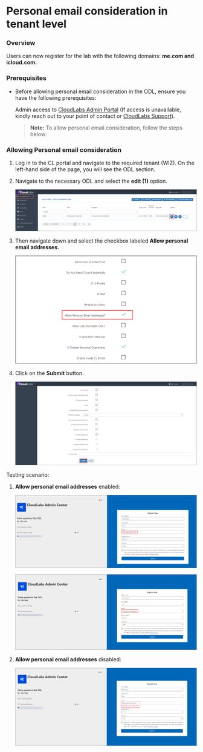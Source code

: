 # Personal email consideration in tenant level

### Overview

Users can now register for the lab with the following domains: **me.com and icloud.com.**

### Prerequisites

- Before allowing personal email consideration in the ODL, ensure you have the following prerequisites:
  
  Admin access to [CloudLabs Admin Portal](https://admin.cloudlabs.ai/) (If access is unavailable, kindly reach out to your point of contact or [CloudLabs Support](https://docs.cloudlabs.ai/RequestSupport)).

  >**Note:** To allow personal email consideration, follow the steps below:

### Allowing Personal email consideration

1. Log in to the CL portal and navigate to the required tenant (WIZ). On the left-hand side of the page, you will see the ODL section.

2. Navigate to the necessary ODL and select the **edit (1)** option.

   ![](./img/01.png)

3. Then navigate down and select the checkbox labeled **Allow personal email addresses.**

   ![](./img/02.png)

4. Click on the **Submit** button.

   ![](./img/03.png)

Testing scenario:

1. **Allow personal email addresses** enabled:

   ![](./img/04.png)

   ![](./img/05.png)

2. **Allow personal email addresses** disabled:
   
   ![](./img/06.png)

